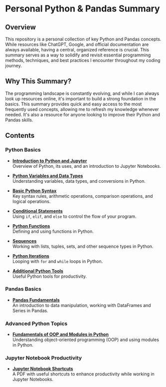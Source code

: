 # Personal Python & Pandas Summary

## Overview

This repository is a personal collection of key Python and Pandas concepts. While resources like ChatGPT, Google, and official documentation are always available, having a central, organized reference is crucial. This summary serves as a way to solidify and revisit essential programming methods, techniques, and best practices I encounter throughout my coding journey.

## Why This Summary?

The programming landscape is constantly evolving, and while I can always look up resources online, it's important to build a strong foundation in the basics. This summary provides quick and easy access to the most frequently used concepts, allowing me to refresh my knowledge whenever needed. It's also a resource for anyone looking to improve their Python and Pandas skills.

## Contents

### **Python Basics**
- **[Introduction to Python and Jupyter](https://github.com/ayaelsaoudi1/My-Python-Pandas-Summary/blob/main/1-%20intro%20to%20python.ipynb)**  
  Overview of Python, its uses, and an introduction to Jupyter Notebooks.

- **[Python Variables and Data Types](https://github.com/ayaelsaoudi1/My-Python-Pandas-Summary/blob/main/2-%20python%20variables%20and%20data%20types.ipynb)**  
  Understanding variables, data types, and conversions in Python.

- **[Basic Python Syntax](https://github.com/ayaelsaoudi1/My-Python-Pandas-Summary/blob/main/3-%20basic%20python%20syntax.ipynb)**  
  Key syntax rules, arithmetic operations, comparison operations, and logical operations.

- **[Conditional Statements](https://github.com/ayaelsaoudi1/My-Python-Pandas-Summary/blob/main/4-%20conditional%20statements.ipynb)**  
  Using `if`, `elif`, and `else` to control the flow of your program.

- **[Python Functions](https://github.com/ayaelsaoudi1/My-Python-Pandas-Summary/blob/main/5-%20python%20functions.ipynb)**  
  Defining and using functions in Python.

- **[Sequences](https://github.com/ayaelsaoudi1/My-Python-Pandas-Summary/blob/main/6-%20sequences.ipynb)**  
  Working with lists, tuples, sets, and other sequence types in Python.

- **[Python Iterations](https://github.com/ayaelsaoudi1/My-Python-Pandas-Summary/blob/main/7-%20python%20iterations.ipynb)**  
  Looping with `for` and `while` loops in Python.

- **[Additional Python Tools](https://github.com/ayaelsaoudi1/My-Python-Pandas-Summary/blob/main/8-%20additional%20python%20tools%20.ipynb)**  
  Useful Python tools for productivity.

### **Pandas Basics**
- **[Pandas Fundamentals](https://github.com/ayaelsaoudi1/My-Python-Pandas-Summary/blob/main/9-%20pandas%20fundamentals.ipynb)**  
  An introduction to data manipulation, working with DataFrames and Series in Pandas.

### **Advanced Python Topics**
- **[Fundamentals of OOP and Modules in Python](https://github.com/ayaelsaoudi1/My-Python-Pandas-Summary/blob/main/Fundamentals%20of%20OOP%20and%20Modules%20in%20Python.ipynb)**  
  Understanding object-oriented programming (OOP) and using modules in Python.

### **Jupyter Notebook Productivity**
- **[Jupyter Notebook Shortcuts](https://github.com/ayaelsaoudi1/My-Python-Pandas-Summary/blob/main/Shortcuts-for-Jupyter.pdf)**  
  A PDF with useful shortcuts to enhance productivity while working in Jupyter Notebooks.
